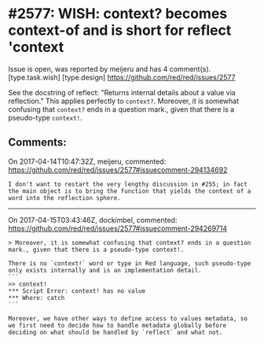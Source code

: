 
#2577: WISH: context? becomes context-of and is short for reflect <word> 'context
================================================================================
Issue is open, was reported by meijeru and has 4 comment(s).
[type.task.wish] [type.design]
<https://github.com/red/red/issues/2577>

See the docstring of reflect: "Returns internal details about a value via reflection." This applies perfectly to `context?`. Moreover, it is somewhat confusing that `context?` ends in a question mark., given that there is a pseudo-type `context!`.


Comments:
--------------------------------------------------------------------------------

On 2017-04-14T10:47:32Z, meijeru, commented:
<https://github.com/red/red/issues/2577#issuecomment-294134692>

    I don't want to restart the very lengthy discussion in #255; in fact the main object is to bring the function that yields the context of a word into the reflection sphere.

--------------------------------------------------------------------------------

On 2017-04-15T03:43:46Z, dockimbel, commented:
<https://github.com/red/red/issues/2577#issuecomment-294269714>

    > Moreover, it is somewhat confusing that context? ends in a question mark., given that there is a pseudo-type context!.
    
    There is no `context!` word or type in Red language, such pseudo-type only exists internally and is an implementation detail.
    ```
    >> context!
    *** Script Error: context! has no value
    *** Where: catch
    ```
    
    Moreover, we have other ways to define access to values metadata, so we first need to decide how to handle metadata globally before deciding on what should be handled by `reflect` and what not.

